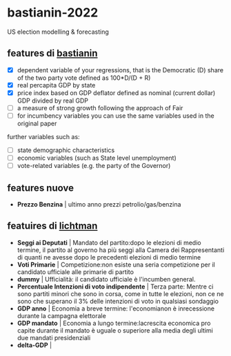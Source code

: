 # bastianin-2022
US election modelling &amp; forecasting 

## features di [bastianin](https://github.com/ranieri-unimi/bastianin-2022/blob/main/Empirical%20Project%202021.pdf)

- [x] dependent  variable  of  your  regressions,  that  is  the Democratic (D) share of the two party vote defined as 100*D/(D + R)
- [x] real  percapita  GDP  by  state
- [x] price  index  based  on  GDP  deflator  defined  as nominal (current dollar) GDP divided by real GDP
- [ ] a measure of strong  growth  following  the  approach  of  Fair
- [ ] for incumbency variables you can use the same variables used in the original paper

further variables such as:
- [ ] state demographic characteristics
- [ ] economic variables (such as  State  level  unemployment)
- [ ] vote-related variables (e.g.  the  party  of  the Governor)

## features nuove
- **Prezzo Benzina** | ultimo anno prezzi petrolio/gas/benzina

## featuires di [lichtman](https://www.infobae.com/america/eeuu/2020/09/20/el-historiador-y-guru-que-acerto-el-resultado-de-8-de-las-ultimas-9-elecciones-en-estados-unidos-vaticina-quien-sera-el-proximo-presidente/)

- **Seggi ai Deputati** | Mandato del partito:dopo le elezioni di medio termine, il partito al governo ha più seggi alla Camera dei Rappresentanti di quanti ne avesse dopo le precedenti elezioni di medio termine
- **Voti Primarie** | Competizione:non esiste una seria competizione per il candidato ufficiale alle primarie di partito
- **dummy** | Ufficialità: il candidato ufficiale è l'incumben general.
- **Percentuale Intenzioni di voto indipendente** | Terza parte: Mentre ci sono partiti minori che sono in corsa, come in tutte le elezioni, non ce ne sono che superano il 3% delle intenzioni di voto in qualsiasi sondaggio
- **GDP anno** | Economia a breve termine: l'economianon è inrecessione durante la campagna elettorale
- **GDP mandato** | Economia a lungo termine:lacrescita economica pro capite durante il mandato è uguale o superiore alla media degli ultimi due mandati presidenziali
- **delta-GDP** | 